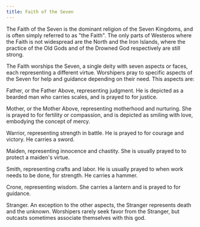 ```yaml
---
title: Faith of the Seven
---
```


The Faith of the Seven is the dominant religion of the Seven Kingdoms, and is often simply referred to as "the Faith". The only parts of Westeros where the Faith is not widespread are the North and the Iron Islands, where the practice of the Old Gods and of the Drowned God respectively are still strong.

The Faith worships the Seven, a single deity with seven aspects or faces, each representing a different virtue. Worshipers pray to specific aspects of the Seven for help and guidance depending on their need. This aspects are:

Father, or the Father Above, representing judgment. He is depicted as a bearded man who carries scales, and is prayed to for justice.

Mother, or the Mother Above, representing motherhood and nurturing. She is prayed to for fertility or compassion, and is depicted as smiling with love, embodying the concept of mercy.

Warrior, representing strength in battle. He is prayed to for courage and victory. He carries a sword.

Maiden, representing innocence and chastity. She is usually prayed to to protect a maiden's virtue.

Smith, representing crafts and labor. He is usually prayed to when work needs to be done, for strength. He carries a hammer.

Crone, representing wisdom. She carries a lantern and is prayed to for guidance.

Stranger. An exception to the other aspects, the Stranger represents death and the unknown. Worshipers rarely seek favor from the Stranger, but outcasts sometimes associate themselves with this god. 


